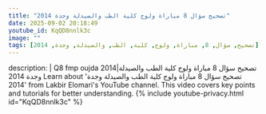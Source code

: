 ```yaml
---
title: "تصحيح سؤال 8 مباراة ولوج كلية الطب والصيدلة وجدة 2014"
date: 2025-09-02 20:18:49 
youtube_id: KqQD8nnlk3c
image: ""
tags: [تصحيح, سؤال, 8, مباراة, ولوج, كلية, الطب, والصيدلة, وجدة, 2014]
---
```

description: |
  Q8 fmp oujda 2014|تصحيح سؤال 8 مباراة ولوج كلية الطب والصيدلة وجدة 2014
  Learn about 'تصحيح سؤال 8 مباراة ولوج كلية الطب والصيدلة وجدة 2014' from Lakbir Elomari's YouTube channel. This video covers key points and tutorials for better understanding.
{% include youtube-privacy.html id="KqQD8nnlk3c" %}
